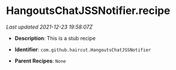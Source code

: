 # HangoutsChatJSSNotifier.recipe

_Last updated 2021-12-23 19:58:07Z_

- **Description**: This is a stub recipe

- **Identifier**: `com.github.haircut.HangoutsChatJSSNotifier`

- **Parent Recipes**: `None`